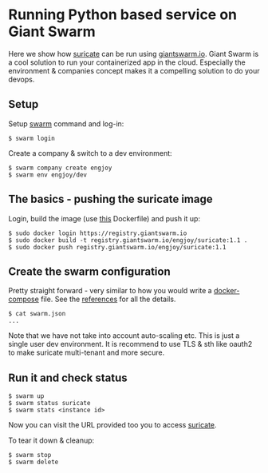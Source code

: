 
# Running Python based service on Giant Swarm

Here we show how [suricate](http://www.github.com/engjoy/suricate) can be run using [giantswarm.io](https://www.giantswarm.io). Giant Swarm is a cool solution to run your containerized app in the cloud. Especially the environment & companies concept makes it a compelling solution to do your devops.

## Setup

Setup [swarm](http://docs.giantswarm.io/reference/installation/#linux) command and log-in:

    $ swarm login

Create a company & switch to a dev environment:

    $ swarm company create engjoy
    $ swarm env engjoy/dev

## The basics - pushing the suricate image

Login, build the image (use [this](https://github.com/engjoy/suricate_docker_compose/blob/master/Dockerfile) Dockerfile) and push it up:

    $ sudo docker login https://registry.giantswarm.io
    $ sudo docker build -t registry.giantswarm.io/engjoy/suricate:1.1 .
    $ sudo docker push registry.giantswarm.io/engjoy/suricate:1.1

## Create the swarm configuration

Pretty straight forward - very similar to how you would write a [docker-compose](https://github.com/engjoy/suricate_docker_compose/blob/master/docker-compose.yml) file. See the [references](http://docs.giantswarm.io/reference/swarm-json/) for all the details.

    $ cat swarm.json
    ...

Note that we have not take into account auto-scaling etc. This is just a single user dev environment. It is recommend to use TLS & sth like oauth2 to make suricate multi-tenant and more secure.

## Run it and check status

    $ swarm up
    $ swarm status suricate
    $ swarm stats <instance id>

Now you can visit the URL provided too you to access [suricate](http://www.github.com/engjoy/suricate).

To tear it down & cleanup:

    $ swarm stop
    $ swarm delete

